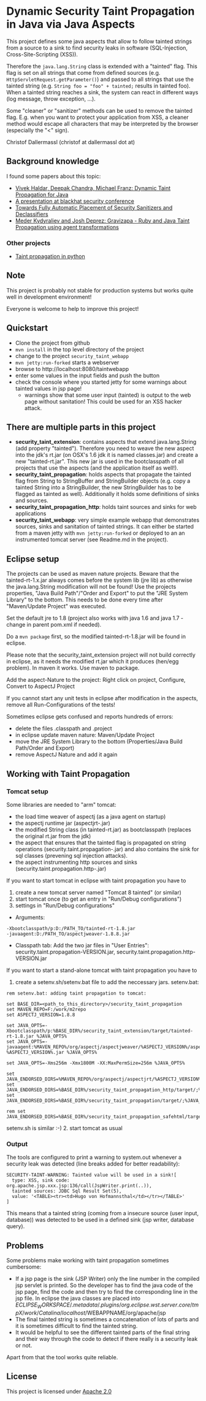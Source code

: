 # Dynamic Security Taint Propagation in Java via Java Aspects

This project defines some java aspects that allow to follow tainted strings from a
source to a sink to find security leaks in software (SQL-Injection, Cross-Site-Scripting (XSS)).

Therefore the ```java.lang.String``` class is extended with a "tainted" flag. This flag is
set on all strings that come from defined sources (e.g. ```HttpServletRequest.getParameter()```)
and passed to all strings that use the tainted string (e.g. ```String foo = "foo" + tainted;```
results in tainted foo). When a tainted string reaches a sink, the system can react in
different ways (log message, throw exception, ...).

Some "cleaner" or "sanitizer" methods can be used to remove the tainted flag. E.g. when
you want to protect your application from XSS, a cleaner method would escape all
characters that may be interpreted by the browser (especially the "<" sign).

Christof Dallermassl (christof at dallermassl dot at)

## Background knowledge

I found some papers about this topic:
* [Vivek Haldar, Deepak Chandra, Michael Franz: Dynamic Taint Propagation for Java](http://www.acsac.org/2005/papers/45.pdf)
* [A presentation at blackhat security conference](http://www.blackhat.com/presentations/bh-dc-08/Chess-West/Presentation/bh-dc-08-chess-west.pdf)
* [Towards Fully Automatic Placement of Security
Sanitizers and Declassifiers](http://research.microsoft.com/en-us/um/people/livshits/papers/tr/autosani_tr.pdf)
* [Meder Kydyraliev and Josh Deprez: Gravizapa - Ruby and Java Taint Propagation using agent transformations](http://conference.hitb.org/hitbsecconf2012kul/materials/D1T2%20-%20Meder%20Kydyraliev%20-%20Defibrilating%20Web%20Security.pdf)

### Other projects

* [Taint propagation in python](https://github.com/felixgr/pytaint/)

## Note
This project is probably not stable for production systems but works quite well in development environment!

Everyone is welcome to help to improve this project!

## Quickstart

* Clone the project from github
* ```mvn install``` in the top level directory of the project
* change to the project ```security_taint_webapp```
* ```mvn jetty:run-forked``` starts a webserver 
* browse to http://localhost:8080/taintwebapp
* enter some values in the input fields and push the button
* check the console where you started jetty for some warnings about tainted values in jsp page!
  * warnings show that some user input (tainted) is output to the web page without sanitation! This
    could be used for an XSS hacker attack.

## There are multiple parts in this project
* **security_taint_extension**: contains aspects that extend java.lang.String (add property
  "tainted"). Therefore you need to weave the new aspect into the jdk's rt.jar (on OSX's
  1.6 jdk it is named classes.jar) and create a new "tainted-rt.jar". This new jar is
  used in the bootclasspath of all projects that use the aspects (and the application
  itself as well!).
* **security_taint_propagation**: holds aspects that propagate the tainted flag from
  String to StringBuffer and StringBuilder objects (e.g. copy a tainted String into
  a StringBuilder, the new StringBuilder has to be flagged as tainted as well).
  Additionally it holds some definitions of sinks and sources.
* **security_taint_propagation_http**: holds taint sources and sinks for web applications
* **security_taint_webapp**: very simple example webapp that demonstrates sources, sinks
  and sanitation of tainted strings. It can either be started from a maven jetty with 
  ```mvn jetty:run-forked``` or deployed to an an instrumented tomcat
  server (see Readme.md in the project).

## Eclipse setup
The projects can be used as maven nature projects. Beware that the tainted-rt-1.x.jar
always comes before the system lib (jre lib) as otherwise the java.lang.String modification
will not be found! Use the projects properties, "Java Build Path"/"Order and Export" to put the
"JRE System Library" to the bottom. This needs to be done every time after "Maven/Update Project"
was executed.

Set the default jre to 1.8 (project also works with java 1.6 and java 1.7 - change in parent pom.xml if needed).

Do a ```mvn package``` first, so the modified tainted-rt-1.8.jar will be found in eclipse.

Please note that the security_taint_extension project will not build correctly in eclipse, as
it needs the modified rt.jar which it produces (hen/egg problem). In maven it works.
Use maven to package.

Add the aspect-Nature to the project: Right click on project, Configure, Convert to AspectJ Project

If you cannot start any unit tests in eclipse after modification in the aspects, remove all
Run-Configurations of the tests!

Sometimes eclipse gets confused and reports hundreds of errors:
* delete the files .classpath and .project
* in eclipse update maven nature: Maven/Update Project
* move the JRE System Library to the bottom (Properties/Java Build Path/Order and Export)
* remove AspectJ Nature and add it again

## Working with Taint Propagation

### Tomcat setup
Some libraries are needed to "arm" tomcat:
* the load time weaver of aspectj (as a java agent on startup)
* the aspectj runtime jar (aspectjrt-<version>.jar)
* the modified String class (in tainted-rt.jar) as bootclasspath (replaces the original rt.jar from the jdk)
* the aspect that ensures that the tainted flag is propagated on string operations (security.taint.propagation-<version>.jar) and also contains the sink for sql classes (prevening sql injection attacks).
* the aspect instrumenting http sources and sinks (security.taint.propagation.http-<version>.jar)

If you want to start tomcat in eclipse with taint propagation you have to

1. create a new tomcat server named "Tomcat 8 tainted" (or similar)
2. start tomcat once (to get an entry in "Run/Debug configurations")
3. settings in "Run/Debug configurations"
  * Arguments:
```
-Xbootclasspath/p:D:/PATH_TO/tainted-rt-1.8.jar
-javaagent:D:/PATH_TO/aspectjweaver-1.8.8.jar
```
  * Classpath tab: Add the two jar files in "User Entries": security.taint.propagation-VERSION.jar, security.taint.propagation.http-VERSION.jar

If you want to start a stand-alone tomcat with taint propagation you have to

1. create a setenv.sh/setenv.bat file to add the neccessary jars.
setenv.bat:

```
rem setenv.bat: adding taint propagation to tomcat: 

set BASE_DIR=<path_to_this_directory>/security_taint_propagation
set MAVEN_REPO=F:/work/m2repo
set ASPECTJ_VERSION=1.8.8

set JAVA_OPTS=-Xbootclasspath/p:%BASE_DIR%/security_taint_extension/target/tainted-rt-1.8.jar %JAVA_OPTS%
set JAVA_OPTS=-javaagent:%MAVEN_REPO%/org/aspectj/aspectjweaver/%ASPECTJ_VERSION%/aspectjweaver-%ASPECTJ_VERSION%.jar %JAVA_OPTS%

set JAVA_OPTS=-Xms256m -Xmx1800M -XX:MaxPermSize=256m %JAVA_OPTS%

set JAVA_ENDORSED_DIRS=%MAVEN_REPO%/org/aspectj/aspectjrt/%ASPECTJ_VERSION%/;%JAVA_ENDORSED_DIRS%
set JAVA_ENDORSED_DIRS=%BASE_DIR%/security_taint_propagation_http/target/;%JAVA_ENDORSED_DIRS%
set JAVA_ENDORSED_DIRS=%BASE_DIR%/security_taint_propagation/target/;%JAVA_ENDORSED_DIRS%

rem set JAVA_ENDORSED_DIRS=%BASE_DIR%/security_taint_propagation_safehtml/target;%JAVA_ENDORSED_DIRS%
```
setenv.sh is similar :-)
2. start tomcat as usual

### Output
The tools are configured to print a warning to system.out whenever a security leak was detected (line breaks added for better readability):
```
SECURITY-TAINT-WARNING: Tainted value will be used in a sink![
  type: XSS, sink code: org.apache.jsp.xxx.jsp:136/call(JspWriter.print(..)),
  tainted sources: JDBC Sql Result Set(5),
  value: '<TABLE><tr><td>Hugo von Hofmannsthal</td></tr></TABLE>'
]
```
This means that a tainted string (coming from a insecure source (user input, database)) was detected to be used in a defined sink (jsp writer, database query).

## Problems
Some problems make working with taint propagation sometimes cumbersome:
* If a jsp page is the sink (JSP Writer) only the line number in the compiled jsp servlet is printed. So the developer has to find the java code of the jsp page, find the code and then try to find the corresponding line in the jsp file. In eclipse the java classes are placed into $ECLIPSE_WORKSPACE/.metadata/.plugins/org.eclipse.wst.server.core/tmpX/work/Catalina/localhost/$WEBAPPNAME/org/apache/jsp
* The final tainted string is sometimes a concatenation of lots of parts and it is sometimes difficult to find the tainted string.
* It would be helpful to see the different tainted parts of the final string and their way through the code to detect if there really is a security leak or not.

Apart from that the tool works quite reliable.

## License
This project is licensed under [Apache 2.0](http://opensource.org/licenses/apache2.0)

